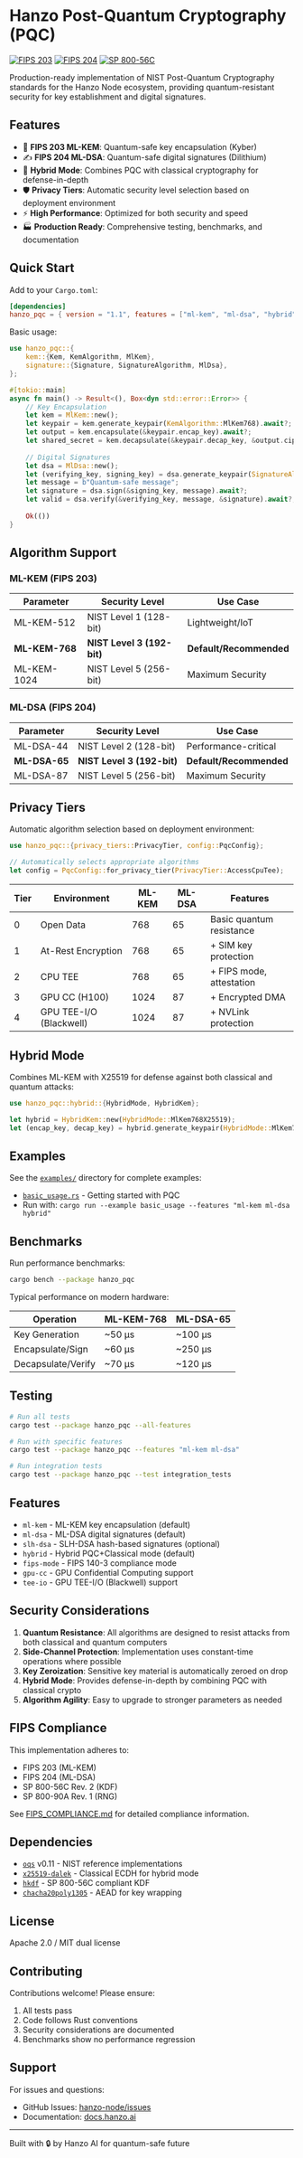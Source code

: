 # Hanzo Post-Quantum Cryptography (PQC)

[![FIPS 203](https://img.shields.io/badge/FIPS%20203-Compliant-green)](https://csrc.nist.gov/pubs/fips/203/final)
[![FIPS 204](https://img.shields.io/badge/FIPS%20204-Compliant-green)](https://csrc.nist.gov/pubs/fips/204/final)
[![SP 800-56C](https://img.shields.io/badge/SP%20800--56C-Compliant-green)](https://csrc.nist.gov/pubs/sp/800/56/c/r2/final)

Production-ready implementation of NIST Post-Quantum Cryptography standards for the Hanzo Node ecosystem, providing quantum-resistant security for key establishment and digital signatures.

## Features

- 🔐 **FIPS 203 ML-KEM**: Quantum-safe key encapsulation (Kyber)
- ✍️ **FIPS 204 ML-DSA**: Quantum-safe digital signatures (Dilithium)
- 🔄 **Hybrid Mode**: Combines PQC with classical cryptography for defense-in-depth
- 🛡️ **Privacy Tiers**: Automatic security level selection based on deployment environment
- ⚡ **High Performance**: Optimized for both security and speed
- 🏭 **Production Ready**: Comprehensive testing, benchmarks, and documentation

## Quick Start

Add to your `Cargo.toml`:

```toml
[dependencies]
hanzo_pqc = { version = "1.1", features = ["ml-kem", "ml-dsa", "hybrid"] }
```

Basic usage:

```rust
use hanzo_pqc::{
    kem::{Kem, KemAlgorithm, MlKem},
    signature::{Signature, SignatureAlgorithm, MlDsa},
};

#[tokio::main]
async fn main() -> Result<(), Box<dyn std::error::Error>> {
    // Key Encapsulation
    let kem = MlKem::new();
    let keypair = kem.generate_keypair(KemAlgorithm::MlKem768).await?;
    let output = kem.encapsulate(&keypair.encap_key).await?;
    let shared_secret = kem.decapsulate(&keypair.decap_key, &output.ciphertext).await?;
    
    // Digital Signatures
    let dsa = MlDsa::new();
    let (verifying_key, signing_key) = dsa.generate_keypair(SignatureAlgorithm::MlDsa65).await?;
    let message = b"Quantum-safe message";
    let signature = dsa.sign(&signing_key, message).await?;
    let valid = dsa.verify(&verifying_key, message, &signature).await?;
    
    Ok(())
}
```

## Algorithm Support

### ML-KEM (FIPS 203)

| Parameter | Security Level | Use Case |
|-----------|---------------|----------|
| ML-KEM-512 | NIST Level 1 (128-bit) | Lightweight/IoT |
| **ML-KEM-768** | **NIST Level 3 (192-bit)** | **Default/Recommended** |
| ML-KEM-1024 | NIST Level 5 (256-bit) | Maximum Security |

### ML-DSA (FIPS 204)

| Parameter | Security Level | Use Case |
|-----------|---------------|----------|
| ML-DSA-44 | NIST Level 2 (128-bit) | Performance-critical |
| **ML-DSA-65** | **NIST Level 3 (192-bit)** | **Default/Recommended** |
| ML-DSA-87 | NIST Level 5 (256-bit) | Maximum Security |

## Privacy Tiers

Automatic algorithm selection based on deployment environment:

```rust
use hanzo_pqc::{privacy_tiers::PrivacyTier, config::PqcConfig};

// Automatically selects appropriate algorithms
let config = PqcConfig::for_privacy_tier(PrivacyTier::AccessCpuTee);
```

| Tier | Environment | ML-KEM | ML-DSA | Features |
|------|-------------|---------|---------|----------|
| 0 | Open Data | 768 | 65 | Basic quantum resistance |
| 1 | At-Rest Encryption | 768 | 65 | + SIM key protection |
| 2 | CPU TEE | 768 | 65 | + FIPS mode, attestation |
| 3 | GPU CC (H100) | 1024 | 87 | + Encrypted DMA |
| 4 | GPU TEE-I/O (Blackwell) | 1024 | 87 | + NVLink protection |

## Hybrid Mode

Combines ML-KEM with X25519 for defense against both classical and quantum attacks:

```rust
use hanzo_pqc::hybrid::{HybridMode, HybridKem};

let hybrid = HybridKem::new(HybridMode::MlKem768X25519);
let (encap_key, decap_key) = hybrid.generate_keypair(HybridMode::MlKem768X25519).await?;
```

## Examples

See the [`examples/`](examples/) directory for complete examples:

- [`basic_usage.rs`](examples/basic_usage.rs) - Getting started with PQC
- Run with: `cargo run --example basic_usage --features "ml-kem ml-dsa hybrid"`

## Benchmarks

Run performance benchmarks:

```bash
cargo bench --package hanzo_pqc
```

Typical performance on modern hardware:

| Operation | ML-KEM-768 | ML-DSA-65 |
|-----------|------------|-----------|
| Key Generation | ~50 μs | ~100 μs |
| Encapsulate/Sign | ~60 μs | ~250 μs |
| Decapsulate/Verify | ~70 μs | ~120 μs |

## Testing

```bash
# Run all tests
cargo test --package hanzo_pqc --all-features

# Run with specific features
cargo test --package hanzo_pqc --features "ml-kem ml-dsa"

# Run integration tests
cargo test --package hanzo_pqc --test integration_tests
```

## Features

- `ml-kem` - ML-KEM key encapsulation (default)
- `ml-dsa` - ML-DSA digital signatures (default)
- `slh-dsa` - SLH-DSA hash-based signatures (optional)
- `hybrid` - Hybrid PQC+Classical mode (default)
- `fips-mode` - FIPS 140-3 compliance mode
- `gpu-cc` - GPU Confidential Computing support
- `tee-io` - GPU TEE-I/O (Blackwell) support

## Security Considerations

1. **Quantum Resistance**: All algorithms are designed to resist attacks from both classical and quantum computers
2. **Side-Channel Protection**: Implementation uses constant-time operations where possible
3. **Key Zeroization**: Sensitive key material is automatically zeroed on drop
4. **Hybrid Mode**: Provides defense-in-depth by combining PQC with classical crypto
5. **Algorithm Agility**: Easy to upgrade to stronger parameters as needed

## FIPS Compliance

This implementation adheres to:
- FIPS 203 (ML-KEM)
- FIPS 204 (ML-DSA)
- SP 800-56C Rev. 2 (KDF)
- SP 800-90A Rev. 1 (RNG)

See [FIPS_COMPLIANCE.md](FIPS_COMPLIANCE.md) for detailed compliance information.

## Dependencies

- [`oqs`](https://github.com/open-quantum-safe/liboqs-rust) v0.11 - NIST reference implementations
- [`x25519-dalek`](https://github.com/dalek-cryptography/x25519-dalek) - Classical ECDH for hybrid mode
- [`hkdf`](https://github.com/RustCrypto/KDFs) - SP 800-56C compliant KDF
- [`chacha20poly1305`](https://github.com/RustCrypto/AEADs) - AEAD for key wrapping

## License

Apache 2.0 / MIT dual license

## Contributing

Contributions welcome! Please ensure:
1. All tests pass
2. Code follows Rust conventions
3. Security considerations are documented
4. Benchmarks show no performance regression

## Support

For issues and questions:
- GitHub Issues: [hanzo-node/issues](https://github.com/hanzoai/hanzo-node/issues)
- Documentation: [docs.hanzo.ai](https://docs.hanzo.ai)

---

Built with 🔒 by Hanzo AI for quantum-safe future